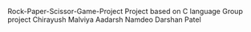 Rock-Paper-Scissor-Game-Project
Project based on C language 
Group project 
Chirayush Malviya
Aadarsh Namdeo
Darshan Patel
